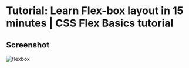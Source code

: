 # Tutorial: Learn Flex-box layout in 15 minutes | CSS Flex Basics tutorial

## Screenshot

![flexbox](https://github.com/guiemi-learning-center/tutorial-flexbox-techsith/blob/master/media/screenshot-flexbox.png)